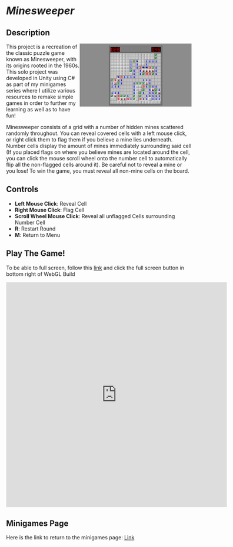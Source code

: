 # *Minesweeper*

## Description
<img align="right" width="304.128" height="171.072" src="https://github.com/SergeiBak/PersonalWebsite/blob/master/images/Minesweeper.png?raw=true">
This project is a recreation of the classic puzzle game known as Minesweeper, with its origins rooted in the 1960s. This solo project was developed in Unity using 
C# as part of my minigames series where I utilize various resources to remake simple games in order to further my learning as well as to have fun!   

Minesweeper consists of a grid with a number of hidden mines scattered randomly throughout. You can reveal covered cells with a left mouse click, or right click 
them to flag them if you believe a mine lies underneath. Number cells display the amount of mines immediately surrounding said cell (If you placed flags on where you 
believe mines are located around the cell, you can click the mouse scroll wheel onto the number cell to automatically flip all the non-flagged cells around it). Be 
careful not to reveal a mine or you lose! To win the game, you must reveal all non-mine cells on the board.  

## Controls    
- **Left Mouse Click**: Reveal Cell
- **Right Mouse Click**: Flag Cell
- **Scroll Wheel Mouse Click**: Reveal all unflagged Cells surrounding Number Cell
- **R**: Restart Round
- **M**: Return to Menu

## Play The Game!
To be able to full screen, follow this [link](https://sergeibak.github.io/Minesweeper/MinesweeperBuild/) and click the full screen button in bottom right of WebGL Build   

<center>
<iframe 
    src="https://sergeibak.github.io/Minesweeper/MinesweeperBuild/index.html" 
    style="border:0px #000000 none;" 
    name="HeroTNG" 
    scrolling="no" 
    frameborder="1" 
    marginheight="px" 
    marginwidth="340px" 
    height="610px" 
    width="600px">
</iframe>
</center>   

## Minigames Page
Here is the link to return to the minigames page: [Link](https://sergeibak.github.io/PersonalWebsite/Minigames)
